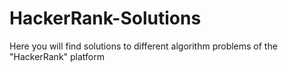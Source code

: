 # HackerRank-Solutions
Here you will find solutions to different algorithm problems of the "HackerRank" platform
